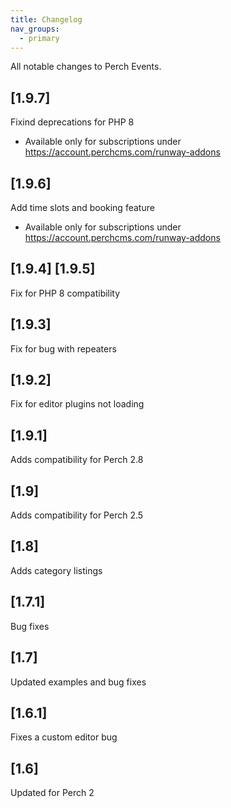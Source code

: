 ```yaml
---
title: Changelog
nav_groups:
  - primary
---
```


All notable changes to Perch Events.

## [1.9.7]
Fixind deprecations for PHP 8
- Available only for subscriptions under <a href="https://account.perchcms.com/runway-addons">https://account.perchcms.com/runway-addons</a>

## [1.9.6]
Add time slots and booking feature
- Available only for subscriptions under <a href="https://account.perchcms.com/runway-addons">https://account.perchcms.com/runway-addons</a>


## [1.9.4] [1.9.5]
Fix for PHP 8 compatibility

## [1.9.3]

Fix for bug with repeaters

## [1.9.2]

Fix for editor plugins not loading

## [1.9.1]

Adds compatibility for Perch 2.8

## [1.9]

Adds compatibility for Perch 2.5

## [1.8]

Adds category listings

## [1.7.1]

Bug fixes

## [1.7]

Updated examples and bug fixes

## [1.6.1]

Fixes a custom editor bug

## [1.6]

Updated for Perch 2

